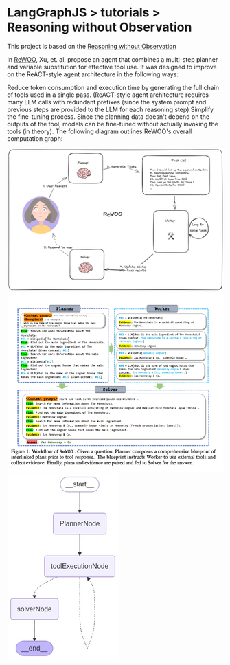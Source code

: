 # LangGraphJS > tutorials > Reasoning without Observation

This project is based on the [Reasoning without Observation](https://langchain-ai.github.io/langgraphjs/tutorials/rewoo/rewoo/)

In [ReWOO](https://arxiv.org/abs/2305.18323), Xu, et. al, propose an agent that combines a multi-step planner and variable substitution for effective tool use. It was designed to improve on the ReACT-style agent architecture in the following ways:

Reduce token consumption and execution time by generating the full chain of tools used in a single pass. (ReACT-style agent architecture requires many LLM calls with redundant prefixes (since the system prompt and previous steps are provided to the LLM for each reasoning step)
Simplify the fine-tuning process. Since the planning data doesn't depend on the outputs of the tool, models can be fine-tuned without actually invoking the tools (in theory).
The following diagram outlines ReWOO's overall computation graph:

![Workflow](./rewoo.png)
![Workflow](./rewoo-paper-workflow.png)
![Workflow](./diagram-1.png)
